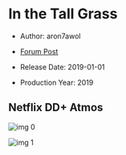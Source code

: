 # In the Tall Grass

* Author: aron7awol

* [Forum Post](https://www.avsforum.com/threads/bass-eq-for-filtered-movies.2995212/post-58643818)

* Release Date: 2019-01-01
* Production Year: 2019

## Netflix DD+ Atmos

![img 0](https://i.imgur.com/D0CYE3o.jpg)

![img 1](https://i.imgur.com/8xdfhZH.png)

